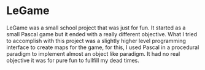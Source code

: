 # LeGame

LeGame was a small school project that was just for fun.
It started as a small Pascal game but it ended with a really different objective.
What I tried to accomplish with this project was a slightly higher level programming interface to create maps for the game, for this, I used Pascal in a procedural paradigm to implement almost an object like paradigm.
It had no real objective it was for pure fun to fullfill my dead times.
